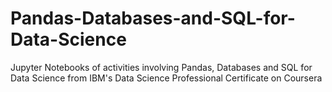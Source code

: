 # Pandas-Databases-and-SQL-for-Data-Science
Jupyter Notebooks of activities involving Pandas, Databases and SQL for Data Science from IBM's Data Science Professional Certificate on Coursera
